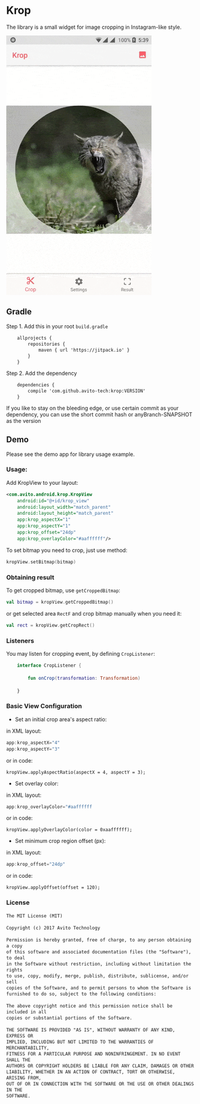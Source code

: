 # Krop

The library is a small widget for image cropping in Instagram-like style.

![GifDemo](/art/krop-demo.gif)

## Gradle

Step 1. Add this in your root `build.gradle`

```
	allprojects {
		repositories {
			maven { url 'https://jitpack.io' }
		}
	}
```

Step 2. Add the dependency

```
	dependencies {
        compile 'com.github.avito-tech:krop:VERSION'
	}
```

If you like to stay on the bleeding edge, or use certain commit as your dependency, you can use the short commit hash or anyBranch-SNAPSHOT as the version

## Demo

Please see the demo app for library usage example.

### Usage:

Add KropView to your layout:

```xml
<com.avito.android.krop.KropView
    android:id="@+id/krop_view"
    android:layout_width="match_parent"
    android:layout_height="match_parent"
    app:krop_aspectX="1"
    app:krop_aspectY="1"
    app:krop_offset="24dp"
    app:krop_overlayColor="#aaffffff"/>
```

To set bitmap you need to crop, just use method:
```kotlin
kropView.setBitmap(bitmap)
```

### Obtaining result

To get cropped bitmap, use `getCroppedBitmap`:

```kotlin
val bitmap = kropView.getCroppedBitmap()
```

or get selected area `RectF` and crop bitmap manually when you need it:

```kotlin
val rect = kropView.getCropRect()
```

### Listeners

You may listen for cropping event, by defining `CropListener`:

```kotlin
    interface CropListener {

        fun onCrop(transformation: Transformation)

    }
```

### Basic View Configuration

* Set an initial crop area's aspect ratio:

in XML layout:
```java
app:krop_aspectX="4"
app:krop_aspectY="3"
```
or in code:
```
kropView.applyAspectRatio(aspectX = 4, aspectY = 3);
```

* Set overlay color:

in XML layout:
```java
app:krop_overlayColor="#aaffffff
```
or in code:
```
kropView.applyOverlayColor(color = 0xaaffffff);
```

* Set minimum crop region offset (px):

in XML layout:
```java
app:krop_offset="24dp"
```
or in code:
```
kropView.applyOffset(offset = 120);
```

### License

```
The MIT License (MIT)

Copyright (c) 2017 Avito Technology

Permission is hereby granted, free of charge, to any person obtaining a copy
of this software and associated documentation files (the "Software"), to deal
in the Software without restriction, including without limitation the rights
to use, copy, modify, merge, publish, distribute, sublicense, and/or sell
copies of the Software, and to permit persons to whom the Software is
furnished to do so, subject to the following conditions:

The above copyright notice and this permission notice shall be included in all
copies or substantial portions of the Software.

THE SOFTWARE IS PROVIDED "AS IS", WITHOUT WARRANTY OF ANY KIND, EXPRESS OR
IMPLIED, INCLUDING BUT NOT LIMITED TO THE WARRANTIES OF MERCHANTABILITY,
FITNESS FOR A PARTICULAR PURPOSE AND NONINFRINGEMENT. IN NO EVENT SHALL THE
AUTHORS OR COPYRIGHT HOLDERS BE LIABLE FOR ANY CLAIM, DAMAGES OR OTHER
LIABILITY, WHETHER IN AN ACTION OF CONTRACT, TORT OR OTHERWISE, ARISING FROM,
OUT OF OR IN CONNECTION WITH THE SOFTWARE OR THE USE OR OTHER DEALINGS IN THE
SOFTWARE.
```